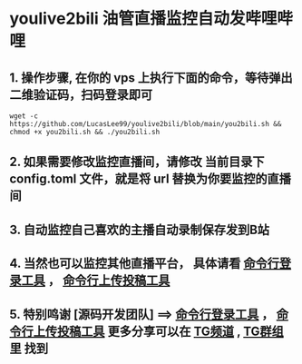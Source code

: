 # youlive2bili 油管直播监控自动发哔哩哔哩
## 1. 操作步骤, 在你的 vps 上执行下面的命令，等待弹出 二维验证码，扫码登录即可
```
wget -c https://github.com/LucasLee99/youlive2bili/blob/main/you2bili.sh && chmod +x you2bili.sh && ./you2bili.sh
```
## 2. 如果需要修改监控直播间，请修改 当前目录下 config.toml 文件，就是将 url 替换为你要监控的直播间
## 3. 自动监控自己喜欢的主播自动录制保存发到B站
## 4. 当然也可以监控其他直播平台， 具体请看 [命令行登录工具](https://github.com/ForgQi/biliup-rs.git) ， [命令行上传投稿工具](https://github.com/biliup/biliup.git)
## 5. 特别鸣谢 [源码开发团队] ==> [命令行登录工具](https://github.com/ForgQi/biliup-rs.git) ， [命令行上传投稿工具](https://github.com/biliup/biliup.git) 更多分享可以在 [TG频道](https://t.me/+U7HfTpOLpNphYWU1) , [TG群组](https://t.me/+EbVwV9gsrk00NjJl) 里 找到

